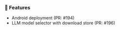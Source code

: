 ### 🚀 Features

- Android deployment (PR: #194)
- LLM model selector with download store (PR: #196)

